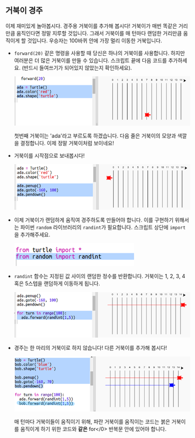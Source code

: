 ## 거북이 경주

이제 재미있게 놀아봅시다. 경주용 거북이를 추가해 봅시다! 거북이가 매번 똑같은 거리만큼 움직인다면 정말 지루할 것입니다. 그래서 거북이를 매 턴마다 랜덤한 거리만큼 움직이게 할 것입니다. 우승자는 100바퀴 안에 가장 멀리 이동한 거북입니다.

+ `forward(20)` 같은 명령을 사용할 때 당신은 하나의 거북이를 사용합니다. 하지만 여러분은 더 많은 거북이를 만들 수 있습니다. 스크립트 끝에 다음 코드를 추가하세요. (반드시 들여쓰기가 되어있지 않았는지 확인하세요).
    
    ![스크린샷](images/race-red.png)
    
    첫번째 거북이는 'ada'라고 부르도록 하겠습니다. 다음 줄은 거북이의 모양과 색깔을 결정합니다. 이제 정말 거북이처럼 보이네요!

+ 거북이를 시작점으로 보내봅시다!
    
    ![스크린샷](images/race-start.png)

+ 이제 거북이가 랜덤하게 움직여 경주하도록 만들어야 합니다. 이를 구현하기 위해서는 파이썬 `random` 라이브러리의 `randint`가 필요합니다. 스크립트 상단에 `import`을 추가해주세요.
    
    ![스크린샷](images/race-randint.png)

+ `randint` 함수는 지정된 값 사이의 랜덤한 정수를 반환합니다. 거북이는 1, 2, 3, 4 혹은 5스텝을 랜덤하게 이동하게 됩니다.
    
    ![스크린샷](images/race-random.png)

+ 경주는 한 마리의 거북이로 하지 않습니다! 다른 거북이를 추가해 봅시다!
    
    ![스크린샷](images/race-blue.png)
    
    매 턴마다 거북이들이 움직이기 위해, 파란 거북이를 움직이는 코드는 붉은 거북이를 움직이게 하기 위한 코드와 **같은** for</0> 반복문 안에 있어야 합니다.</p></li>
</ul>